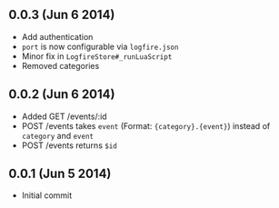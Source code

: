 ## 0.0.3 (Jun 6 2014)

* Add authentication
* `port` is now configurable via `logfire.json`
* Minor fix in `LogfireStore#_runLuaScript`
* Removed categories

## 0.0.2 (Jun 6 2014)

* Added GET /events/:id
* POST /events takes `event` (Format: `{category}.{event}`) instead of `category` and `event`
* POST /events returns `$id`

## 0.0.1 (Jun 5 2014)

* Initial commit
